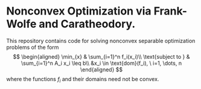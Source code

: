 # Nonconvex Optimization via Frank-Wolfe and Caratheodory.

This repository contains code for solving nonconvex separable optimization problems of the form
$$
\begin{aligned}
\min_{x} & \sum_{i=1}^n f_i(x_i)\\
\text{subject to } & \sum_{i=1}^n A_i x_i \leq b\\
&x_i \in \text{dom}(f_i), \ i=1, \dots, n
\end{aligned}
$$
where the functions $f_i$ and their domains need not be convex.
